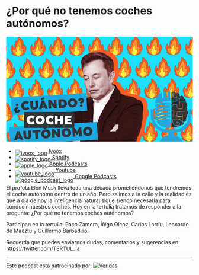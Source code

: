 # ¿Por qué no tenemos coches autónomos?

![](res/2024-05-24-14-21-07.png)

- [<img src="https://i0.wp.com/parqueeste.org/wp-content/uploads/2020/07/ivoox-icon.png?fit=256%2C256&ssl=1" alt="ivoox_logo" width="32" style="position: relative; top: 5px;"> Ivoox](https://go.ivoox.com/rf/129363036)
- [<img src="https://cdn.iconscout.com/icon/free/png-256/spotify-36-721973.png" alt="spotify_logo" width="32" style="position: relative; top: 5px;"> Spotify](https://open.spotify.com/episode/51lWAPTaSp57ioPm3Y4VpS?si=ghksozzVTFCXic3JwSVRhg)
- [<img src="https://cdn.iconscout.com/icon/free/png-256/apple-853-675472.png" alt="apple_logo" width="32" style="position: relative; top: 5px;"> Apple Podcasts](https://podcasts.apple.com/us/podcast/porque-no-tenemos-coches-aut%C3%B3nomos/id1669083682?i=1000656623714)
- [<img src="https://cdn.icon-icons.com/icons2/195/PNG/256/YouTube_23392.png" alt="youtube_logo" width="32" style="position: relative; top: 10px;"> Youtube](https://youtu.be/FjiMOCFC820)
- [<img src="https://cdn.iconscout.com/icon/free/png-256/free-google-podcasts-2038772-1721669.png" alt="google_podcast_logo" width="32" style="position: relative; top: 10px;"> Google Podcasts](https://podcasts.google.com/feed/aHR0cHM6Ly93d3cuaXZvb3guY29tL3BvZGNhc3QtdGVydHVsaWEtaW50ZWxpZ2VuY2lhLWFydGlmaWNpYWxfZmdfZjExODE1MzExX2ZpbHRyb18xLnhtbA/episode/aHR0cHM6Ly93d3cuaXZvb3guY29tLzEyOTM2MzAzNg?sa=X&ved=0CAUQkfYCahcKEwiIxuSOo6aGAxUAAAAAHQAAAAAQAQ)

El profeta Elon Musk lleva toda una década prometiéndonos que tendremos el coche autónomo dentro de un año.
Pero salimos a la calle y la realidad es que a día de hoy la inteligencia natural sigue siendo necesaria para conducir nuestros coches.
Hoy en la tertulia tratamos de responder a la pregunta: ¿Por qué no tenemos coches autónomos?

Participan en la tertulia: Paco Zamora, Íñigo Olcoz, Carlos Larríu, Leonardo de Maeztu y Guillermo Barbadillo.

Recuerda que puedes enviarnos dudas, comentarios y sugerencias en: https://twitter.com/TERTUL_ia

---

Este podcast está patrocinado por:  [<img src="https://veridas.com/wp-content/uploads/2021/08/VERIDAS-logo-azul-coral-rgb-592x131-1.png.webp" alt="Veridas" width="64" style="position: relative; top: 0px;">](https://veridas.com/)
